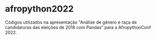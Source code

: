 # afropython2022

Códigos utilizados na apresentação "Análise de gênero e raça de candidaturas das eleições de 2018 com Pandas" para a AfropythonConf 2022.
